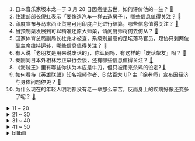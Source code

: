 1. 日本音乐家坂本龙一于 3 月 28 日因癌症去世，如何评价他的一生？ [:link:](https://www.zhihu.com/question/593374853)
2. 住建部部长倪虹表示「要像造汽车一样去造房子」，哪些信息值得关注？ [:link:](https://www.zhihu.com/question/593342034)
3. 印度宣布与马来西亚贸易可用印度卢比进行结算，哪些信息值得关注？ [:link:](https://www.zhihu.com/question/593356558)
4. 当预制菜发展到可以精准还原大师菜，请问厨师将何去何从？ [:link:](https://www.zhihu.com/question/592762755)
5. 国家体育总局副局长杜兆才被查，系级别最高的足坛落马官员，足协只剩两位副主席维持运转，哪些信息值得关注？ [:link:](https://www.zhihu.com/question/593135341)
6. 有人说「老朋友是用来说废话的」，你认同吗，有这样的「废话挚友」吗？ [:link:](https://www.zhihu.com/question/592523167)
7. 秦刚同日本外相林芳正举行会谈，还有哪些信息值得关注？ [:link:](https://www.zhihu.com/question/593352038)
8. 《海贼王》里有哪些你认为本应是牛刀，但只被用来杀鸡的设定? [:link:](https://www.zhihu.com/question/579785404)
9. 如何看待《英雄联盟》知名视频作者、B 站百大 UP 主「徐老师」宣布因经济与身体问题停更？ [:link:](https://www.zhihu.com/question/593033613)
10. 为什么现在的年轻人明明都没有老一辈那么辛苦，反而身上的疾病好像还变多了呢？ [:link:](https://www.zhihu.com/question/458382123)
<details>
<summary>11 ~ 20</summary>

11. 「被生母虐待致截肢」男童父亲称「腿没保住，希望能保住眼睛」，具体情况如何？ [:link:](https://www.zhihu.com/question/593002454)
12. B 站 UP 主发起停更潮，原因有哪些？收益减少内容生产者该何去何从？ [:link:](https://www.zhihu.com/question/593327992)
13. TES 不敌 OMG 止步季后赛七强，这场比赛他们输在哪？ [:link:](https://www.zhihu.com/question/593379440)
14. 如何评价郭富城、任达华、林家栋主演的电影《断网》？ [:link:](https://www.zhihu.com/question/587070646)
15. 周杰伦成为首位全球年度专辑销量第一的华语歌手，《最伟大的作品》登顶全球专辑销量冠军，如何评价这一成绩？ [:link:](https://www.zhihu.com/question/592662583)
16. 白俄罗斯总统表示有人计划入侵白俄， 而部署核武是为了保护国家不受西方威胁，对此如何评价？ [:link:](https://www.zhihu.com/question/593321603)
17. 姐弟坠亡案凶手连写 4 封信求原谅，孩子母亲称「最真诚赎罪是接受判决死去」，案件后续进展如何？ [:link:](https://www.zhihu.com/question/593329167)
18. 欧委会主席冯德莱恩正竞选北约秘书长，曾是德国首位女防长，哪些信息值得关注？ [:link:](https://www.zhihu.com/question/593335378)
19. 《剑雨》中的细雨为什么能打败转轮王？ [:link:](https://www.zhihu.com/question/464609709)
20. 年轻人下班后搞副业背后根本原因，是经济压力、主业无法得到满足感？还是实际工作与预期不符？ [:link:](https://www.zhihu.com/question/592998790)
</details>
<details>
<summary>21 ~ 30</summary>

21. 你怎么看“蔚来手机”？ [:link:](https://www.zhihu.com/question/569640079)
22. 你们是什么时候意识到自己的平庸的？ [:link:](https://www.zhihu.com/question/592091738)
23. 记者李微敖曝光疑似张继科借款合同，这份合同具有法律效力吗？若属实，张继科需承担哪些后果？ [:link:](https://www.zhihu.com/question/593386131)
24. 有人提出“读书无用论”你怎么看待这个问题？读书真的无用吗？ [:link:](https://www.zhihu.com/question/591567062)
25. 怎样分析一个期货品种能不能做？ [:link:](https://www.zhihu.com/question/592936574)
26. 几万的电吉他和几千的区别大吗？ [:link:](https://www.zhihu.com/question/592015564)
27. 你和你的宠物之间有什么事非常默契吗? [:link:](https://www.zhihu.com/question/582610855)
28. 为什么有的人坚持美白很久却白不了，而有的人轻而易举就变白了？ [:link:](https://www.zhihu.com/question/592343281)
29. 2023 年，有什么新车值得种草？ [:link:](https://www.zhihu.com/question/593053702)
30. Ai绘画怎么正确使用关键词？ [:link:](https://www.zhihu.com/question/585341493)
</details>
<details>
<summary>31 ~ 40</summary>

31. 下雨天怎么让自己心情愉悦? [:link:](https://www.zhihu.com/question/592675390)
32. 皮肤有点暗沉，想试试什么美白产品可以让皮肤变白，有哪些推荐？ [:link:](https://www.zhihu.com/question/591657151)
33. 职场中晋升最快的人具有什么特点? [:link:](https://www.zhihu.com/question/587455698)
34. 人的一生，可以没有朋友吗？ [:link:](https://www.zhihu.com/question/592556487)
35. 2023 LPL 春季季后赛 OMG 3:2 力克 TES，如何评价这场比赛？ [:link:](https://www.zhihu.com/question/593348824)
36. 大学生也会为成绩发愁吗？ [:link:](https://www.zhihu.com/question/588160706)
37. 你人生中的第一辆新车是什么车，有什么值得分享的故事？ [:link:](https://www.zhihu.com/question/593059384)
38. 除了「搞钱」以外，搞副业是否也是年轻人在寻求对生活的掌控感？为何会有人生「无力感」的说法？ [:link:](https://www.zhihu.com/question/592999005)
39. 你甘愿自己的平庸吗？ [:link:](https://www.zhihu.com/question/593267365)
40. 胖东来式的福利能在职场普及吗？你理想的雇主是怎样的？ [:link:](https://www.zhihu.com/question/592753073)
</details>
<details>
<summary>41 ~ 50</summary>

41. 22-23 赛季英超纽卡 2:0 曼联，德赫亚贡献多次神扑，如何评价这场比赛？ [:link:](https://www.zhihu.com/question/593399709)
42. 律师称传播他人私密视频或担刑责，若内容涉男女关系将触及刑法，如何从法律角度解读？ [:link:](https://www.zhihu.com/question/593303213)
43. 国内首枚民营液氧煤油火箭「天龙二号」成功首飞，这具有哪些意义？ [:link:](https://www.zhihu.com/question/593358293)
44. 看完《宇宙探索编辑部》，你觉得人类存在于宇宙当中的意义是什么？ [:link:](https://www.zhihu.com/question/592837603)
45. 为什么 intel 的异构 CPU 中，大小核的缓存构成差别这么大？ [:link:](https://www.zhihu.com/question/592596696)
46. 如果你只能推荐一瓶美白精华液，你会选哪一支？ [:link:](https://www.zhihu.com/question/592197423)
47. 带娃去植物园回家后，如何让孩子更好地记忆和理解所学知识？ [:link:](https://www.zhihu.com/question/591366493)
48. 如何客观评价《进击的巨人》？ [:link:](https://www.zhihu.com/question/453634343)
49. 劳动者从事副业时，需要注意哪些问题？有什么需要避免的法律风险吗？ [:link:](https://www.zhihu.com/question/593000539)
50. 腾势 D9 今年来连续登上 35 万以上新能源豪华 MPV 销量榜首的位置，其背后隐藏着怎样的实力？ [:link:](https://www.zhihu.com/question/592621041)
</details><details>
<summary>bilibili</summary>

1. 『从头看她』1920-2020，中国女性发型的百年变迁 [:link:](//www.bilibili.com/video/BV1qm4y1r7BB)
2. “过来点，我保证不打你” [:link:](//www.bilibili.com/video/BV1tN411N7jN)
3. 被告：真诚是我永远的必杀技 [:link:](//www.bilibili.com/video/BV1gg4y1G7Fx)
4. up主，你这看了个啥？？2023年1月新番完结吐槽大总结！【泛式】 [:link:](//www.bilibili.com/video/BV1Bh411375J)
5. 六年前B站全是这种视频！！ [:link:](//www.bilibili.com/video/BV1XL411X7nQ)
6. 【自制】我做了一种很新的 机 器 人！【硬核】 [:link:](//www.bilibili.com/video/BV1Uh41137Th)
7. 最后这坑给我键盘都按废了！ [:link:](//www.bilibili.com/video/BV1vN411N73u)
8. 2分钟讲完《狂飙》高启强的一生，还没看的进来看看 [:link:](//www.bilibili.com/video/BV1PT411B73G)
9. 走廊清唱《すずめ feat.十明》铃芽户缔主题曲 [:link:](//www.bilibili.com/video/BV1oT411q77o)
10. JISOO - ‘FLOWER’ M/V [:link:](//www.bilibili.com/video/BV1RX4y1R7w1)
<details>
<summary>11 ~ 20</summary>

11. 死了，但没死透的小奶猫 [:link:](//www.bilibili.com/video/BV1NV4y1Q7bk)
12. 假如穿越到古代你没钱花怎么办？这条视频看完你就赚了！！ [:link:](//www.bilibili.com/video/BV15c41157Kf)
13. 《原神》3.6版本PV：「盛典与慧业」 [:link:](//www.bilibili.com/video/BV1Ds4y1J7n3)
14. 炸裂！《越狱兔》到底有多离谱？动画界最强战力？ [:link:](//www.bilibili.com/video/BV1PY4y1D7Xs)
15. 美国最贵炸鸡VS肯德基！！$600美金一份的炸鸡，值得吗？ [:link:](//www.bilibili.com/video/BV1oM411M7WX)
16. 两代大帝对望！看看什么叫俄罗斯巅峰时刻！《叶卡捷琳娜》S2P8 [:link:](//www.bilibili.com/video/BV17a4y1M7DB)
17. 很内向，出门只走下水道 [:link:](//www.bilibili.com/video/BV1Ng4y1x7QM)
18. 酥酥脆脆香猪!小傲抱头痛哭！ [:link:](//www.bilibili.com/video/BV1sL411S7L9)
19. 全网首测！体验美国最刺激的户外活动！超级震撼！ [:link:](//www.bilibili.com/video/BV1qm4y1r7ZG)
20. BBOX超燃演奏《无期迷途》 [:link:](//www.bilibili.com/video/BV1mT411q7KA)
</details>
<details>
<summary>21 ~ 30</summary>

21. 那个被骂上热搜的高三女生，得到大家的道歉了吗？ [:link:](//www.bilibili.com/video/BV1Ks4y1U7AR)
22. 我终于知道为什么情侣爬完泰山不是结婚就是分手 [:link:](//www.bilibili.com/video/BV1t84y1g7Gj)
23. 《家人们谁懂啊》原来配音是她，这是娶了一个黄瓜条吗！ [:link:](//www.bilibili.com/video/BV1kM4y1U7ms)
24. 「原梦冒险团」第一集：出发！向着星辰与深渊！ [:link:](//www.bilibili.com/video/BV1Gh41137Xf)
25. 中文互联网的凋零，正在杀死中国人工智能的未来【为什么我们搞不出ChatGPT】 [:link:](//www.bilibili.com/video/BV1Nm4y1z7AT)
26. 【蔚蓝档案】首曝PV——欢迎来到基沃托斯！ [:link:](//www.bilibili.com/video/BV11v4y1V7am)
27. 《重返未来：1999》三测PV 招募开启 中配实装！ [:link:](//www.bilibili.com/video/BV1PT411z7AB)
28. “我高考山东省第三，妈妈知道后，却一点都不开心” [:link:](//www.bilibili.com/video/BV1vk4y1i7pS)
29. 当家人发现你互联网上的嘴脸 [:link:](//www.bilibili.com/video/BV18o4y1H7WZ)
30. 原来真的有人会一秒脸红.... [:link:](//www.bilibili.com/video/BV1is4y1D7Pg)
</details>
<details>
<summary>31 ~ 40</summary>

31. 猫猫打字太慢了 [:link:](//www.bilibili.com/video/BV1wN411N7mQ)
32. 水 视 频 [:link:](//www.bilibili.com/video/BV12a4y1M7FL)
33. 探秘全世界最危险餐厅！1000 °C火山岩浆烤肉！到底有多好吃？ [:link:](//www.bilibili.com/video/BV1X84y1M7Wb)
34. ChatGPT六步提问法：你若诚心发问，它会给你一篇惊艳论文！ [:link:](//www.bilibili.com/video/BV16s4y177Pz)
35. 【全网最详】旅美熊猫究竟有没有被虐待？官方反复辟谣没人听？ [:link:](//www.bilibili.com/video/BV1hs4y1U7gs)
36. 谁懂！滑跪拥抱真的很绝！导演的封神动作设计再次出现，救赎感拉满！！ [:link:](//www.bilibili.com/video/BV1HN411N7Jb)
37. 康帅傅：我就是这被这破玩意卷死的 [:link:](//www.bilibili.com/video/BV1kT411q7FQ)
38. 【罗翔】多数即正义？从苏格拉底之死聊起 [:link:](//www.bilibili.com/video/BV1Po4y1W7Qv)
39. 网曝我们是假情侣，回应一些瓜 [:link:](//www.bilibili.com/video/BV1eg4y137rx)
40. 【全球独家】卧槽！英雄联盟和乐高合作了！ [:link:](//www.bilibili.com/video/BV12V4y1Q7Zp)
</details>
<details>
<summary>41 ~ 50</summary>

41. 【钢铁雄心4】全流程新手教学 | 5500小时带你入门 [:link:](//www.bilibili.com/video/BV1P84y1g7JN)
42. 《艺术人生》 [:link:](//www.bilibili.com/video/BV1s84y1g7iS)
43. 【四川话版】铃芽之旅❌痔疮之旅✅ [:link:](//www.bilibili.com/video/BV1sm4y1z7Lt)
44. 学校本地的埃及人 [:link:](//www.bilibili.com/video/BV1FV4y1Q7Lo)
45. 【何同学】我们做了一台中文打字机... [:link:](//www.bilibili.com/video/BV1Sk4y1471G)
46. 钢筋直男和女同事AA，4000元到美术馆看上海夜景？？？【凭啥这么贵ep55-ROOF P.M. Modern Dining】 [:link:](//www.bilibili.com/video/BV1B84y1M7Eh)
47. 菜鸟翻跳Wonder Girls 《Tell Me》｜五套一键换装 [:link:](//www.bilibili.com/video/BV1Go4y1H7Mh)
48. 你可能真的一点没看懂茄子哭马 [:link:](//www.bilibili.com/video/BV1co4y1W7eY)
49. 感受一下被狗狗追杀的感觉 [:link:](//www.bilibili.com/video/BV14s4y177Ye)
50. 《小川同学是女生》DLC 后日谈 [:link:](//www.bilibili.com/video/BV1HM4y1U7dN)
</details>
<details>
<summary>51 ~ 60</summary>

51. “笑死，这要能出神里，我直接送你满命...我趣！” [:link:](//www.bilibili.com/video/BV1Th41137er)
52. 在这个身体工作真的辛苦大家了 [:link:](//www.bilibili.com/video/BV1WV4y1Q78u)
53. 在襄阳吃肉嗦面太爽了吧？！红红辣辣，50一人牛肉吃到撑！ [:link:](//www.bilibili.com/video/BV1xM4y1U7vd)
54. YG是真不会扬长避短啊？ [:link:](//www.bilibili.com/video/BV1Qm4y1z7zh)
55. 当！日！剧！遇！上！方！言！ [:link:](//www.bilibili.com/video/BV1Bm4y1z7Yr)
56. 做UP主三年！用全部收益开了一家二次元店！！！ [:link:](//www.bilibili.com/video/BV1tv4y1V7wK)
57. 师父 完整版 [:link:](//www.bilibili.com/video/BV1sM411M7Cq)
58. 杭州498日料自助餐，居然缺斤少两 [:link:](//www.bilibili.com/video/BV1po4y1W7hy)
59. 《多人生化，但是明日方舟》 [:link:](//www.bilibili.com/video/BV1Ks4y1U755)
60. 【TF家族】《一起去做的N件事》第二十件事：一起来采访吧（bushi）【愚人节特辑】 [:link:](//www.bilibili.com/video/BV1kL411m7Wp)
</details>
<details>
<summary>61 ~ 70</summary>

61. 泪失禁体质真的主打的就是一个尴尬！！你有泪失禁体质吗？ [:link:](//www.bilibili.com/video/BV1ds4y1J7tv)
62. 真正的埃及人看《刺客信条起源》会有什么反应！ [:link:](//www.bilibili.com/video/BV1Gj411w7GW)
63. 我终于把这道暗黑甜品给做出来了！ [:link:](//www.bilibili.com/video/BV1es4y177p6)
64. 千颗碎片实拍魔刀千刃（下）！用科学打破梦想与现实的界限吧！ [:link:](//www.bilibili.com/video/BV1Dj411w72V)
65. 《崩坏3》全新S级角色「织羽梦旌」& SP角色「终末协理0017」预告 [:link:](//www.bilibili.com/video/BV1m84y1g7N9)
66. 爆肝32天我用12亿方块还原渊下宫！【方块提瓦特#02渊下宫篇】 [:link:](//www.bilibili.com/video/BV12g4y137jZ)
67. 建议佩戴耳机食用！来自宇宙的神秘声音 [:link:](//www.bilibili.com/video/BV1yL411S712)
68. 把成年鳄鱼养家里是什么样的体验？ [:link:](//www.bilibili.com/video/BV1DM4y1U7uM)
69. 堕落变异！看着可爱女主长出触手！这游戏结局惨得过分！ [:link:](//www.bilibili.com/video/BV13g4y1G7Ad)
70. 【危机合约#12】全网首杀 危机等级34 再赴起源 [:link:](//www.bilibili.com/video/BV1tc41157EC)
</details>
<details>
<summary>71 ~ 80</summary>

71. 这些网红绿植🧐懒人手残党别来沾边 [:link:](//www.bilibili.com/video/BV1zs4y1J7Uj)
72. “教令院六杰” [:link:](//www.bilibili.com/video/BV18j411w7Yy)
73. 回来吧我的蔡徐坤！ [:link:](//www.bilibili.com/video/BV1zo4y1W7Gj)
74. 杨戬：还好我技高一筹 [:link:](//www.bilibili.com/video/BV1Wj411w7wt)
75. 18岁被性侵、造黄谣！暴力女画家如何复仇？【透明的她06】 [:link:](//www.bilibili.com/video/BV1Pg4y1G7ER)
76. 【4K 极致卡点】奥特银河格斗 究极vs绝对 宇宙两大黑帮村口干架 [:link:](//www.bilibili.com/video/BV1Jo4y1W76U)
77. 瘦下来对一个人颜值影响能有多大？ [:link:](//www.bilibili.com/video/BV1vc411V7H4)
78. 高情商秘书VS低情商秘书 [:link:](//www.bilibili.com/video/BV1CL411m7Qe)
79. 【𝟰𝗞】“仅此98秒”带你感受新海诚那些无法超越绝美的画面！！ [:link:](//www.bilibili.com/video/BV1kL411X7HL)
80. 小呆呆喜提标准差事 [:link:](//www.bilibili.com/video/BV1A24y1j7yb)
</details>
<details>
<summary>81 ~ 90</summary>

81. 十二生肖拟人妆容——子鼠 [:link:](//www.bilibili.com/video/BV1ts4y177y7)
82. 原来第一次网恋奔现时女友就馋我身子了！ [:link:](//www.bilibili.com/video/BV14M4y1U7W3)
83. 怎么脱离网红妆画出精致感 手把手塑造一眼脱俗的气质 名媛妆化妆 [:link:](//www.bilibili.com/video/BV1RM4y1m74j)
84. 【大背头也很可爱的初音ミク】强风大背头【Full ver.】 [:link:](//www.bilibili.com/video/BV1D24y1L7Ch)
85. 我不允许还有人不知道万叶偷帽子这个梗！ [:link:](//www.bilibili.com/video/BV1NN411N7oT)
86. 看完它，我觉得国产电影有希望啦！ [:link:](//www.bilibili.com/video/BV1tj411w7ri)
87. 【医学博士】如何拯救透支的肾？I 少了一个肾，你还能活多久？ [:link:](//www.bilibili.com/video/BV11a4y1M74m)
88. 芬兰一家人体验麻辣烫店干饭太过瘾！抱盆嗦粉到迷糊！吃到脸扭曲！搬离旧屋我哭成泪人。。。 [:link:](//www.bilibili.com/video/BV1TX4y1k7WG)
89. 我花了一晚上时间让外挂坐牢！ [:link:](//www.bilibili.com/video/BV1ks4y1777S)
90. 【阿斗】20万人打出8.5分，上映26年，至今被奉为高智商犯罪巅峰之作！爱德华·诺顿处女作《一级恐惧》 [:link:](//www.bilibili.com/video/BV1yT411q73N)
</details>
<details>
<summary>91 ~ 100</summary>

91. 耗时半年的呕心之作，带你跨越数万年，去了解神秘的非洲文明 [:link:](//www.bilibili.com/video/BV1iN411P71T)
92. 去看花吧，带着家里的老顽童和小顽皮！ [:link:](//www.bilibili.com/video/BV11M4y127ij)
93. 给相亲女生发试卷 [:link:](//www.bilibili.com/video/BV1TT411B75a)
94. 【原神】《有香自西来·寻味北地》全角色食物喜好/活动攻略/喜欢/讨厌/食物/原神3.5 [:link:](//www.bilibili.com/video/BV1i84y1g7cF)
95. 假如情侣吵架讲礼貌时# 情侣日常 [:link:](//www.bilibili.com/video/BV1vX4y1R7ya)
96. 明天就去夜市摆摊卖这个！一定能发财！ [:link:](//www.bilibili.com/video/BV1ja4y1M7qY)
97. 【每日亿遍】Happy猫教你唱happy歌 [:link:](//www.bilibili.com/video/BV1NX4y1d7d7)
98. 好家伙这哪是深夜专车 是不简单特快吧 [:link:](//www.bilibili.com/video/BV17o4y1W7dR)
99. 让员工丢脸丢到时代广场！ [:link:](//www.bilibili.com/video/BV1PN411N7xs)
100. 韩国学校为什么像监狱？学校与监狱的规训方式对比 [:link:](//www.bilibili.com/video/BV1F24y1j7Qe)
</details></details>